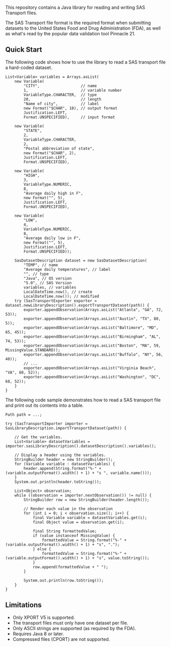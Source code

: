 This repository contains a Java library for reading and writing SAS Transport files.

The SAS Transport file format is the required format when submitting datasets to the
United States Food and Drug Administration (FDA), as well as what's read by the popular
data validation tool Pinnacle 21.

Quick Start
-----------

The following code shows how to use the library to read a SAS transport file a hard-coded dataset.

    List<Variable> variables = Arrays.asList(
        new Variable(
            "CITY",                  // name
            1,                       // variable number
            VariableType.CHARACTER,  // type
            20,                      // length
            "Name of city",          // label
            new Format("$CHAR", 18), // output format
            Justification.LEFT,
            Format.UNSPECIFIED),     // input format

        new Variable(
            "STATE",
            2,
            VariableType.CHARACTER,
            2,
            "Postal abbreviation of state",
            new Format("$CHAR", 2),
            Justification.LEFT,
            Format.UNSPECIFIED),

        new Variable(
            "HIGH",
            3,
            VariableType.NUMERIC,
            8,
            "Average daily high in F",
            new Format("", 5),
            Justification.LEFT,
            Format.UNSPECIFIED),

        new Variable(
            "LOW",
            4,
            VariableType.NUMERIC,
            8,
            "Average daily low in F",
            new Format("", 5),
            Justification.LEFT,
            Format.UNSPECIFIED));

        SasDatasetDescription dataset = new SasDatasetDescription(
            "TEMP", // name
            "Average daily temperatures", // label
            "", // type
            "Java", // OS version
            "5.0", // SAS Version
            variables, // variables
            LocalDateTime.now(), // create
            LocalDateTime.now()); // modified
        try (SasTransportExporter exporter = dataset.newLibraryDescription().exportTransportDataset(path)) {
            exporter.appendObservation(Arrays.asList("Atlanta", "GA", 72, 53));
            exporter.appendObservation(Arrays.asList("Austin", "TX", 80, 5));
            exporter.appendObservation(Arrays.asList("Baltimore", "MD", 65, 45));
            exporter.appendObservation(Arrays.asList("Birmingham", "AL", 74, 53));
            exporter.appendObservation(Arrays.asList("Boston", "MA", 59, MissingValue.STANDARD));
            exporter.appendObservation(Arrays.asList("Buffalo", "NY", 56, 40));
            // ...
            exporter.appendObservation(Arrays.asList("Virginia Beach", "VA", 68, 52));
            exporter.appendObservation(Arrays.asList("Washington", "DC", 68, 52));
        }
    }

The following code sample demonstrates how to read a SAS transport file and print out its contents into a table.

    Path path = ...;
   
    try (SasTransportImporter importer = SasLibraryDescription.importTransportDataset(path)) {
   
        // Get the variables.
        List<Variable> datasetVariables = importer.sasLibraryDescription().datasetDescription().variables();
   
        // Display a header using the variables.
        StringBuilder header = new StringBuilder();
        for (Variable variable : datasetVariables) {
            header.append(String.format("%-" + (variable.outputFormat().width() + 1) + "s ", variable.name()));
        }
        System.out.println(header.toString());
   
        List<Object> observation;
        while ((observation = importer.nextObservation()) != null) {
            StringBuilder row = new StringBuilder(header.length());
   
            // Render each value in the observation
            for (int i = 0; i < observation.size(); i++) {
                final Variable variable = datasetVariables.get(i);
                final Object value = observation.get(i);
   
                final String formattedValue;
                if (value instanceof MissingValue) {
                    formattedValue = String.format("%-" + (variable.outputFormat().width() + 1) + "s", ".");
                } else {
                    formattedValue = String.format("%-" + (variable.outputFormat().width() + 1) + "s", value.toString());
                }
                row.append(formattedValue + " ");
            }
   
            System.out.println(row.toString());
        }
    }

Limitations
-----------

* Only XPORT V5 is supported.
* The transport files must only have one dataset per file.
* Only ASCII strings are supported (as required by the FDA).
* Requires Java 8 or later.
* Compressed files (CPORT) are not supported.
